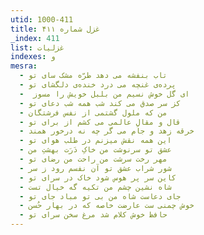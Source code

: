 ```yaml
---
utid: 1000-411
title: غزل شماره ۴۱۱
_index: 411
list: غزلیات
indexes: و
mesra:
  - تاب بنفشه می دهد طرّه مشک سای تو
  - پرده‌ی غنچه می درد خنده‌ی دلگشای تو
  - ‌ ای گل خوش نسیم من بلبل خویش را مسوز
  - کز سر صدق می کند شب همه شب دعای تو
  - من که ملول گشتمی از نفس فرشتگان
  - قال و مقالِ عالمی می کشم از برای تو
  - خرقه زهد و جام می گر چه نه درخور همند
  - این همه نقش میزنم در طلب هوای تو
  - عشق تو سرنوشت من خاکِ دَرَت بهشتِ من
  - مهر رخت سرشت من راحت من رضای تو
  - شور شراب عشق تو آن نفسم رود ز سر
  - کاین سر پر هوس شود خاک در سرای تو
  - شاه نشین چشم من تکیه گه خیال تست
  - جای دعاست شاه من بی تو مباد جای تو
  - خوش چمنی ست عارضت خاصه که در بهار حُسن
  - حافظ خوش کلام شد مرغ سخن سرای تو
---
```

